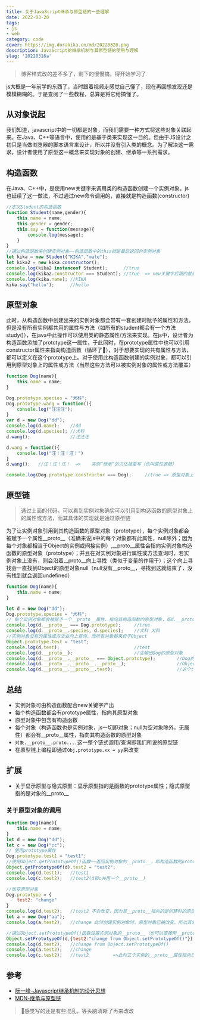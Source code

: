 ```yaml
---
title: 关于JavaScript继承与原型链的一些理解
date: 2022-03-20
tags:
- js
- web
category: code
cover: https://img.dorakika.cn/md/20220320.png
description: JavaScript的继承机制与其原型链的使用与理解
slug: '20220316a'
---
```


> 博客样式改的差不多了，剩下的慢慢搞，得开始学习了

js大概是一年前学的东西了，当时跟着视频走感觉自己懂了，现在再回想发现还是模模糊糊的。于是查阅了一些教程，总算是将它给搞懂了。



## 从对象说起

我们知道，javascript中的一切都是对象，而我们需要一种方式将这些对象关联起来。在Java、C++等语言中，使用的是基于类来实现这一目的。但由于JS设计之初只是当做浏览器的脚本语言来设计，所以并没有引入类的概念。为了解决这一需求，设计者使用了原型这一概念来实现对象的创建、继承等一系列需求。

## 构造函数

在Java、C++中，是使用new关键字来调用类的构造函数创建一个实例对象。js也延续了这一做法，不过通过new命令调用的，直接就是构造函数(constructor)

```js
//定义Student的构造函数
function Student(name,gender){
    this.name = name;
    this.gender = gender;
    this.say = function(message){
        console.log(message);
    }
}
//通过构造函数来创建实例对象——构造函数中的this就是最后返回的实例对象
let kika = new Student("KIKA","male");
let kika2 = new kika.constructor();
console.log(kika2 instanceof Student);		//true
console.log(kika2.constructor === Student);	//true	=> new关键字后跟的就是构造函数
console.log(kika.name);	//KIKA
kika.say("hello");		//hello
```

## 原型对象

此时，从构造函数中创建出来的实例对象都会带有一套创建时赋予的属性和方法，但是没有所有实例都共用的属性与方法（如所有的student都会有一个方法study()），在java中此操作可以使用类的静态属性/方法来实现。在js中，设计者为构造函数添加了prototype这一属性，于此同时，在prototype属性中也可以引用constructor属性来指向构造函数（循环了🤔），对于想要实现的共有属性与方法，都可以定义在这个prototype上。对于使用此构造函数创建的实例对象，都可以引用到原型对象上的属性或方法（当然这些方法可以被实例对象的属性或方法覆盖）

```js
function Dog(name){
    this.name = name;
}

Dog.prototype.species = "犬科";
Dog.prototype.wang = function(){
    console.log("汪汪汪");
}
var d = new Dog("dd");
console.log(d.name);	//dd
console.log(d.species);	//犬科
d.wang();				//汪汪汪

d.wang = function(){
    console.log("汪！汪！汪！")
}
d.wang();	//汪！汪！汪！  => 	实例“继承”的方法被重写（也叫属性遮蔽）

console.log(Dog.prototype.constructor === Dog);		//true => 原型对象上的constructor属性指向构造函数
```

## 原型链

> 通过上面的代码，可以看到实例对象确实可以引用到构造函数的原型对象上的属性或方法，而其具体的实现就是通过原型链

为了让实例对象引用到其构造函数的原型对象（prototype），每个实例对象都会被赋予一个属性\_\_proto\_\_（准确来说js中的每个对象都有此属性，null除外；因为每个对象都相当于Object的实例或间接实例）,\_\_proto\_\_属性会指向实例对象构造函数的原型对象（prototype）；并且在对实例对象进行属性或方法查询时，若实例对象上没有，则会沿着\_\_proto\_\_向上寻找（类似于变量的作用于）；这个向上寻找会一直找到Object的原型对象null（null没有\_\_proto\_\_，寻找到这就结束了，没有找到就会返回undefined）

```js
function Dog(name){
	this.name = name;
}

let d = new Dog("dd");
Dog.prototype.species = "犬科";
// 每个实例对象都会被赋予一个__proto__属性，指向其构造函数的原型对象，即d.__proto__ = Dog.prototype
console.log(d.__proto__ === Dog.prototype);		//true
console.log(d.__proto__.species, d.species);	//犬科 犬科
//实例对象没有的属性或方法会向上查询，而所有对象都来自于Object
Object.prototype.test = "test";
console.log(d.test);							//test
console.log(d.__proto__);						//会输出Dog的原型对象
console.log(d.__proto__.__proto__ === Object.prototype);		//Dog的原型对象为Object的实例,所以Dog的原型对象的__proto__属性指向Object的原型对象
console.log(d.__proto__.__proto__.__proto__);					//Object的原型对象的__proto__属性指向null => 输出null
console.log(d.__proto__.__proto__.test);						//这个test就相当于对d.test进行查询的过程
```


## 总结

- 实例对象可由构造函数配合new关键字产出
- 每个构造函数都会有prototype属性，指向其原型对象
- 原型对象中包含有构造函数
- 每个对象（构造函数也是实例对象，js一切即对象；null为空对象除外，无属性）都会有\_\_proto\_\_属性，指向其构造函数的原型对象
- `对象.__proto__.proto....`这一整个链式调用/查询即我们所说的原型链
- 在原型链上编程即通过`Obj.prototype.xx = yy`来改变

## 扩展

- 关于显示原型与隐式原型：显示原型指的是函数的prototype属性；隐式原型指的是对象的\_\_proto\_\_

### 关于原型对象的调用

```js
function Dog(name){
    this.name = name;
}
let d = new Dog("dd");
let c = new Dog("cc");
// 使用prototype属性
Dog.prototype.test1 = "test1";
//使用Object.getPrototypeOf()函数——返回实例对象的__proto__，即构造函数的prototype
Object.getPrototypeOf(d).test2 = "test2";
console.log(d.test1);	//test1
console.log(c.test2);	//test2(d和c共用一个__proto__)

//改变原型对象
Dog.prototype = {
    test2: "change"
}
console.log(d.test2);	//test2 不会改变，因为其__proto__指向的是创建时的原型对象（即__proto__保存的是对原型对象的引用，将Dog.prototype改变引用对象后，实例的__proto__并不会改变）
let a = new Dog("aa");
console.log(a.test2);	//change 此时创建实例对象时，原型对象已被改变，所以其索引的为改变后的

//通过Object.setPrototypeOf()函数设置实例对象的__proto__（也可以直接用__proto__设置）
Object.setPrototypeOf(d,{test2:"change from Object.setPrototypeOf()"});
console.log(d.test2);	//change from Object.setPrototypeOf()
console.log(a.test2);	//change
console.log(c.test2);	//test2			=>此时三个实例的__proto__属性指向已经不是同一个对象了
```

## 参考

- [阮一峰-Javascript继承机制的设计思想](https://www.ruanyifeng.com/blog/2011/06/designing_ideas_of_inheritance_mechanism_in_javascript.html)
- [MDN-继承与原型链](https://developer.mozilla.org/zh-CN/docs/Web/JavaScript/Inheritance_and_the_prototype_chai)



> 🤪感觉写的还是有些混乱，等头脑清晰了再来改改
